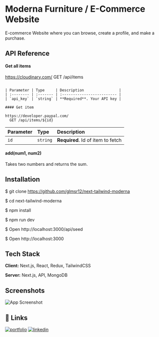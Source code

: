 
# Moderna Furniture / E-Commerce Website

E-commerce Website where you can browse, create a profile, and make a purchase.


## API Reference

#### Get all items

https://cloudinary.com/
  GET /api/items
```

| Parameter | Type     | Description                |
| :-------- | :------- | :------------------------- |
| `api_key` | `string` | **Required**. Your API key |

#### Get item

https://developer.paypal.com/
  GET /api/items/${id}
```

| Parameter | Type     | Description                       |
| :-------- | :------- | :-------------------------------- |
| `id`      | `string` | **Required**. Id of item to fetch |

#### add(num1, num2)

Takes two numbers and returns the sum.


## Installation

$ git clone https://github.com/glmsr12/next-tailwind-moderna


$ cd next-tailwind-moderna

$ npm install

$ npm run dev

$ Open http://localhost:3000/api/seed

$ Open http://localhost:3000
## Tech Stack

**Client:** Next.js, React, Redux, TailwindCSS

**Server:** Next.js, API, MongoDB


## Screenshots

![App Screenshot](https://via.placeholder.com/468x300?text=App+Screenshot+Here)


## 🔗 Links
[![portfolio](https://img.shields.io/badge/my_portfolio-000?style=for-the-badge&logo=ko-fi&logoColor=white)](https://gulumsercakmak.net/)
[![linkedin](https://img.shields.io/badge/linkedin-0A66C2?style=for-the-badge&logo=linkedin&logoColor=white)](https://www.linkedin.com/in/gulumser-cakmak-bbaa1222b/)



